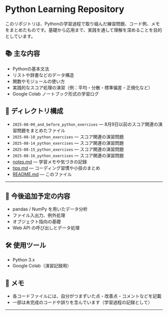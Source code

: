 # Python Learning Repository

このリポジトリは、Pythonの学習過程で取り組んだ練習問題、コード例、メモをまとめたものです。基礎から応用まで、実践を通して理解を深めることを目的としています。

## 📚 主な内容

- Pythonの基本文法
- リストや辞書などのデータ構造
- 関数やモジュールの使い方
- 実践的なスコア処理の演習（例：平均・分散・標準偏差・正規化など）
- Google Colab ノートブック形式の学習ログ

## 📂 ディレクトリ構成

- `2025-08-09_and_before_python_exercises` — 8月9日以前のスコア関連の演習問題をまとめたファイル
- `2025-08-10_python_exercises` — スコア関連の演習問題  
- `2025-08-14_python_exercises` — スコア関連の演習問題  
- `2025-08-15_python_exercises` — スコア関連の演習問題  
- `2025-08-16_python_exercises` — スコア関連の演習問題  
- [notes.md](./notes.md) — 学習メモや気づきの記録  
- [tips.md](./tips.md) — コーディング習慣や小技のまとめ  
- [README.md](./README.md) — このファイル  

---

## 🚀 今後追加予定の内容

- pandas / NumPy を用いたデータ分析
- ファイル入出力、例外処理
- オブジェクト指向の基礎
- Web API の呼び出しとデータ処理

## 🛠 使用ツール

- Python 3.x
- Google Colab（演習記録用）

## 💬 メモ

- 各コードファイルには、自分がつまずいた点・改善点・コメントなどを記載
- 一部は未完成のコードや誤りを含んでいます（学習過程の記録として）

---
